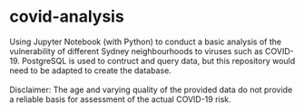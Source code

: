 # covid-analysis
Using Jupyter Notebook (with Python) to conduct a basic analysis of the vulnerability of different Sydney neighbourhoods to viruses such as COVID-19. PostgreSQL is used to contruct and query data, but this repository would need to be adapted to create the database.  
<br>
Disclaimer: The age and varying quality of the provided data do not provide a reliable basis for assessment of the actual COVID-19 risk.
